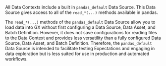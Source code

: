 All Data Contexts include a built in `pandas_default` Data Source.  This Data Source gives access to all of the `read_*(...)` methods available in pandas.

The `read_*(...)` methods of the `pandas_default` Data Source allow you to load data into GX without first configuring a Data Source, Data Asset, and Batch Definition.  However, it does not save configurations for reading files to the Data Context and provides less versatility than a fully configured Data Source, Data Asset, and Batch Definition. Therefore, the `pandas_default` Data Source is intended to facilitate testing Expectations and engaging in data exploration but is less suited for use in production and automated workflows.